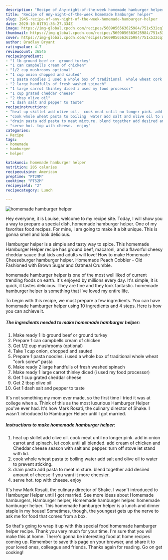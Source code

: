 ```yaml
---
description: "Recipe of Any-night-of-the-week homemade hamburger helper"
title: "Recipe of Any-night-of-the-week homemade hamburger helper"
slug: 1945-recipe-of-any-night-of-the-week-homemade-hamburger-helper
date: 2020-10-01T01:36:27.334Z
image: https://img-global.cpcdn.com/recipes/5609056563625984/751x532cq70/homemade-hamburger-helper-recipe-main-photo.jpg
thumbnail: https://img-global.cpcdn.com/recipes/5609056563625984/751x532cq70/homemade-hamburger-helper-recipe-main-photo.jpg
cover: https://img-global.cpcdn.com/recipes/5609056563625984/751x532cq70/homemade-hamburger-helper-recipe-main-photo.jpg
author: Bradley Bryant
ratingvalue: 4.7
reviewcount: 36546
recipeingredient:
- "1 lb ground beef or  ground turkey"
- "1 can campbells cream of chicken"
- "1/2 cup mushrooms optional"
- "1 cup onion chopped and sauted"
- "1 pasta noodles i used a whole box of traditional  whole wheat cork screw pasta"
- "2 large handfulls of fresh washed spinach"
- "1 large carrot thinley diced i used my food processor"
- "1 cup grated cheddar cheese"
- "2 tbsp olive oil"
- "1 dash salt and pepper to taste"
recipeinstructions:
- "heat up skillet add olive oil.  cook meat until no longer pink. add in onion carrot and spinach. let cook until all blended. add cream of chicken and Cheddar cheese season with salt and pepper. turn off stove  let stand with lid."
- "cook whole wheat pasta to boiling  water add salt and olive oil to water to prevent sticking."
- "drain pasta add pasta to meat mixture. blend together add desired amount of cheese if you want it more cheesier."
- "serve hot. top with cheese.  enjoy"
categories:
- Recipe
tags:
- homemade
- hamburger
- helper

katakunci: homemade hamburger helper 
nutrition: 205 calories
recipecuisine: American
preptime: "PT29M"
cooktime: "PT52M"
recipeyield: "2"
recipecategory: Lunch

---
```



![homemade hamburger helper](https://img-global.cpcdn.com/recipes/5609056563625984/751x532cq70/homemade-hamburger-helper-recipe-main-photo.jpg)

Hey everyone, it is Louise, welcome to my recipe site. Today, I will show you a way to prepare a special dish, homemade hamburger helper. One of my favorites food recipes. For mine, I am going to make it a bit unique. This is gonna smell and look delicious.

Hamburger helper is a simple and tasty way to spice. This homemade Hamburger Helper recipe has ground beef, macaroni, and a flavorful cheesy cheddar sauce that kids and adults will love! How to make Homemade Cheeseburger hamburger helper. Homemade Peach Cobbler - Old Fashioned with Brown Sugar and Oatmeal Crumble.

homemade hamburger helper is one of the most well liked of current trending foods on earth. It's enjoyed by millions every day. It's simple, it is quick, it tastes delicious. They are fine and they look fantastic. homemade hamburger helper is something that I've loved my entire life.


To begin with this recipe, we must prepare a few ingredients. You can have homemade hamburger helper using 10 ingredients and 4 steps. Here is how you can achieve it.

<!--inarticleads1-->

##### The ingredients needed to make homemade hamburger helper:

1. Make ready 1 lb ground beef or  ground turkey
1. Prepare 1 can campbells cream of chicken
1. Get 1/2 cup mushrooms (optional)
1. Take 1 cup onion, chopped and sauted
1. Prepare 1 pasta noodles. i used a whole box of traditional  whole wheat &#34;cork screw&#34; pasta
1. Make ready 2 large handfulls of fresh washed spinach
1. Make ready 1 large carrot thinley diced (i used my food processor)
1. Get 1 cup grated cheddar cheese
1. Get 2 tbsp olive oil
1. Get 1 dash salt and pepper to taste


It&#39;s not something my mom ever made, so the first time I tried it was at college when a. Think of this as the most luxurious Hamburger Helper you&#39;ve ever had. It&#39;s how Mark Rosati, the culinary director of Shake. I wasn&#39;t introduced to Hamburger Helper until I got married. 

<!--inarticleads2-->

##### Instructions to make homemade hamburger helper:

1. heat up skillet add olive oil.  cook meat until no longer pink. add in onion carrot and spinach. let cook until all blended. add cream of chicken and Cheddar cheese season with salt and pepper. turn off stove  let stand with lid.
1. cook whole wheat pasta to boiling  water add salt and olive oil to water to prevent sticking.
1. drain pasta add pasta to meat mixture. blend together add desired amount of cheese if you want it more cheesier.
1. serve hot. top with cheese.  enjoy


It&#39;s how Mark Rosati, the culinary director of Shake. I wasn&#39;t introduced to Hamburger Helper until I got married. See more ideas about Homemade hamburgers, Hamburger helper, Homemade hamburger helper. homemade hamburger helper. This homemade hamburger helper is a lunch and dinner staple in my house! Sometimes, though, the youngest gets up the nerve to ask me for food that comes from a box. 

So that's going to wrap it up with this special food homemade hamburger helper recipe. Thank you very much for your time. I'm sure that you will make this at home. There's gonna be interesting food at home recipes coming up. Remember to save this page on your browser, and share it to your loved ones, colleague and friends. Thanks again for reading. Go on get cooking!
